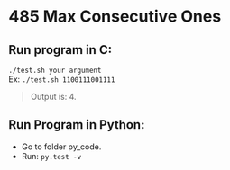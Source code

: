 # 485 Max Consecutive Ones
## Run program in C:
`./test.sh your argument`  
Ex:
`./test.sh 1100111001111`
> Output is: 4.
## Run Program in Python:
- Go to folder py_code.
- Run: `py.test -v`
